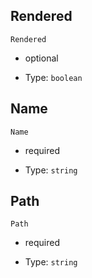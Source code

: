



## Rendered



`Rendered`

*   optional

*   Type: `boolean` 

## Name



`Name`

*   required

*   Type: `string` 

## Path



`Path`

*   required

*   Type: `string` 
